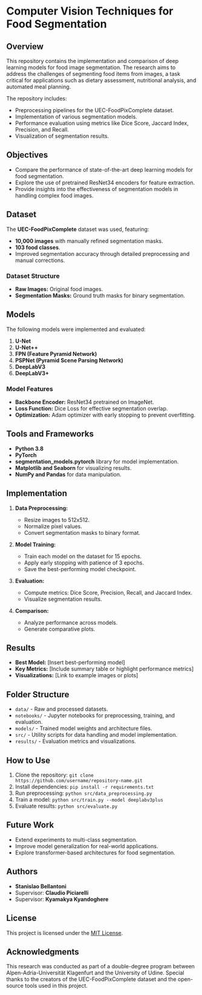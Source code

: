 # Computer Vision Techniques for Food Segmentation

## Overview
This repository contains the implementation and comparison of deep learning models for food image segmentation. The research aims to address the challenges of segmenting food items from images, a task critical for applications such as dietary assessment, nutritional analysis, and automated meal planning.

The repository includes:
- Preprocessing pipelines for the UEC-FoodPixComplete dataset.
- Implementation of various segmentation models.
- Performance evaluation using metrics like Dice Score, Jaccard Index, Precision, and Recall.
- Visualization of segmentation results.

## Objectives
- Compare the performance of state-of-the-art deep learning models for food segmentation.
- Explore the use of pretrained ResNet34 encoders for feature extraction.
- Provide insights into the effectiveness of segmentation models in handling complex food images.

## Dataset
The **UEC-FoodPixComplete** dataset was used, featuring:
- **10,000 images** with manually refined segmentation masks.
- **103 food classes**.
- Improved segmentation accuracy through detailed preprocessing and manual corrections.

### Dataset Structure
- **Raw Images:** Original food images.
- **Segmentation Masks:** Ground truth masks for binary segmentation.

## Models
The following models were implemented and evaluated:
1. **U-Net**
2. **U-Net++**
3. **FPN (Feature Pyramid Network)**
4. **PSPNet (Pyramid Scene Parsing Network)**
5. **DeepLabV3**
6. **DeepLabV3+**

### Model Features
- **Backbone Encoder:** ResNet34 pretrained on ImageNet.
- **Loss Function:** Dice Loss for effective segmentation overlap.
- **Optimization:** Adam optimizer with early stopping to prevent overfitting.

## Tools and Frameworks
- **Python 3.8**
- **PyTorch**
- **segmentation_models.pytorch** library for model implementation.
- **Matplotlib and Seaborn** for visualizing results.
- **NumPy and Pandas** for data manipulation.

## Implementation
1. **Data Preprocessing:**
   - Resize images to 512x512.
   - Normalize pixel values.
   - Convert segmentation masks to binary format.

2. **Model Training:**
   - Train each model on the dataset for 15 epochs.
   - Apply early stopping with patience of 3 epochs.
   - Save the best-performing model checkpoint.

3. **Evaluation:**
   - Compute metrics: Dice Score, Precision, Recall, and Jaccard Index.
   - Visualize segmentation results.

4. **Comparison:**
   - Analyze performance across models.
   - Generate comparative plots.

## Results
- **Best Model:** [Insert best-performing model]
- **Key Metrics:** [Include summary table or highlight performance metrics]
- **Visualizations:** [Link to example images or plots]

## Folder Structure
- `data/` - Raw and processed datasets.
- `notebooks/` - Jupyter notebooks for preprocessing, training, and evaluation.
- `models/` - Trained model weights and architecture files.
- `src/` - Utility scripts for data handling and model implementation.
- `results/` - Evaluation metrics and visualizations.

## How to Use
1. Clone the repository:
   `git clone https://github.com/username/repository-name.git`
2. Install dependencies:
   `pip install -r requirements.txt`
3. Run preprocessing:
   `python src/data_preprocessing.py`
4. Train a model:
   `python src/train.py --model deeplabv3plus`
5. Evaluate results:
   `python src/evaluate.py`

## Future Work
- Extend experiments to multi-class segmentation.
- Improve model generalization for real-world applications.
- Explore transformer-based architectures for food segmentation.

## Authors
- **Stanislao Bellantoni**
- Supervisor: **Claudio Piciarelli**
- Supervisor: **Kyamakya Kyandoghere**

## License
This project is licensed under the [MIT License](LICENSE).

## Acknowledgments
This research was conducted as part of a double-degree program between Alpen-Adria-Universität Klagenfurt and the University of Udine. Special thanks to the creators of the UEC-FoodPixComplete dataset and the open-source tools used in this project.
